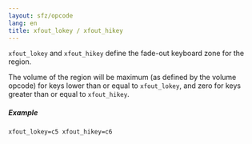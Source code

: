 ```yaml
---
layout: sfz/opcode
lang: en
title: xfout_lokey / xfout_hikey
---
```

`xfout_lokey` and `xfout_hikey` define the fade-out keyboard zone for the region.

The volume of the region will be maximum (as defined by the volume opcode) for
keys lower than or equal to `xfout_lokey`,
and zero for keys greater than or equal to `xfout_hikey`.

##### Example

```
xfout_lokey=c5 xfout_hikey=c6
```
